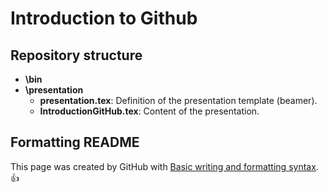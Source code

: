 # Introduction to Github

## Repository structure
- **\bin**
- **\presentation**
  - **presentation.tex**: Definition of the presentation template (beamer).
  - **IntroductionGitHub.tex**: Content of the presentation.

## Formatting README
This page was created by GitHub with [Basic writing and formatting syntax](https://help.github.com/en/articles/basic-writing-and-formatting-syntax). :+1:
